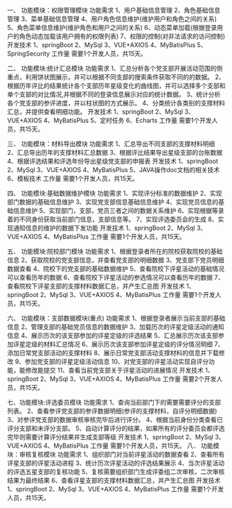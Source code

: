 一、 功能模块：权限管理模块
功能需求
1、用户基础信息管理
2、角色基础信息管理
3、菜单基础信息管理
4、用户角色信息维护(维护用户和角色之间的关系)
5、角色菜单信息维护(维护角色和用户之间的关系)
6、动态菜单加载(根据登录用户的角色动态加载该用户拥有的权限列表)
7、权限的控制(对非法请求的访问控制)
开发技术
1、springBoot
2、MySql
3、VUE+AXIOS
4、MyBatisPlus
5、SpringSecurity
工作量
需要1个开发人员，共15天。
 
二、 功能模块:统计汇总模块
功能需求
1、汇总分析各个党支部开展活动范围的侧重点，利用饼状图展示，并可以根据不同支部的搜索条件获取不同的的数据。
2、根据历年评比的结果统计各个支部历年星级变化的曲线图，并可以选择多个支部和单个支部的对比情况,并根据不同的登录信息展示对应的统计数据。
3、统计分析各个党支部的参评进度，并以柱状图的方式展示。
4、分类统计各类别的支撑材料汇总，并提供查看明细功能。
开发技术
1、springBoot
2、MySql
3、VUE+AXIOS
4、MyBatisPlus
5、定时任务
6、Echarts
工作量
需要1个开发人员，共15天。
 
三、 功能模块：材料导出模块
功能需求
1、汇总导出不同支部的支撑材料明细
2、汇总导出历年的支撑材料汇总数据
3、根据评比结果导出星级支部的台账数据
4、根据评选结果和评选年份导出星级党支部的申报表
开发技术
1、springBoot
2、MySql
3、VUE+AXIOS
4、MyBatisPlus
5、JAVA操作doc文档的相关技术
6、模板技术
工作量
需要1个开发人员，共15天。
 
四、 功能模块:基础数据维护模块
功能需求
1、实现评分标准的数据维护
2、实现部门数据的基础信息维护
3、实现党支部信息基础信息维护
4、实现党员信息的基础信息维护
5、实现部门，支部，党员三者之间的数据关系维护
6、实现根据等录着的不同身份获取当前部门信息，支部信息等。
7、实现评选委员会的生成
8、实现通知信息的维护的数据下发功能
开发技术
1、springBoot
2、MySql
3、VUE+AXIOS
4、MyBatisPlus
工作量
需要1个开发人员，共15天。
 
五、 功能模块:院校部门模块
功能需求
1、根据登录者所在的院校获取院校的基础信息
2、获取院校的党支部信息，并查看党支部的明细数据
3、党支部下党员明细数据查看
4、院校下的党支部的基础数据维护
5、查看院校下评星活动的基础情况可以查看历年的数据
6、查看院校下评星活动的参选情况可以查看历年的数据
7、查看院校下评星支部的支撑材料数据汇总，并产生汇总图
开发技术
1、springBoot
2、MySql
3、VUE+AXIOS
4、MyBatisPlus
工作量
需要1个开发人员，共15天。
 
六、 功能模块：支部数据模块(重点)
功能需求
1、根据登录者展示当前支部的基础信息
2、管理支部的基础党员信息的数据维护
3、加载历次的评星定级活动的通知信息
4、展示历次的该支部参加的评星定级的评选结果
5、汇总展示历次该支部参加评星定级的材料汇总情况
6、展示历次该支部参加评星定级的评分情况明细
7、添加日常党支部活动的支撑材料
8、展示日常党支部活动支撑材料的信息并下载修改
9、参加党支部的评星定级活动信息
10、对党支部的评星活动实现自评分功能，能修改能提交
11、查看当前党支部关于评星活动的进展情况
开发技术
1、springBoot
2、MySql
3、VUE+AXIOS
4、MyBatisPlus
工作量
需要2个开发人员，共15天。
 
七、功能模块:评选委员模块
功能需求
1、查询当前部门下的需要需要评分的支部列表。
2、查看参评党支部的参评数据明细(参评的支撑材料，自评分明细数据)
3、对参评党支部的数据审核审核完毕后进行评分。
4、根据当前身份分类查看已评分支部和未评分支部。
5、自动计算评分的结果，如果所有的评分委员会都评选完毕则需要计算评分结果并生成支部等级
开发技术
1、springBoot
2、MySql
3、VUE+AXIOS
4、MyBatisPlus
工作量
需要1个开发人员，共15天。
八． 功能模块：审核复核模块
功能需求
1、组织部门对当前评星活动的数据查看
2、查看所有评星支部的评星活动进程
3、统计历次评星活动的评选结果展示
4、当次评星活动的评选五星支部的复核功能
5、复核需要组织部门生成评委组二次审核，二次审核结果为最终结果
6、查看评星支部的支撑材料数据汇总，并产生汇总图
开发技术
1、springBoot
2、MySql
3、VUE+AXIOS
4、MyBatisPlus
工作量
需要1个开发人员，共15天。
